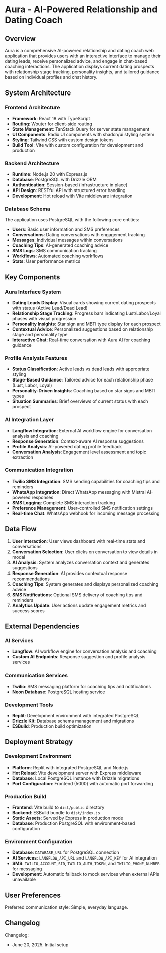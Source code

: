 # Aura - AI-Powered Relationship and Dating Coach

## Overview

Aura is a comprehensive AI-powered relationship and dating coach web application that provides users with an interactive interface to manage their dating leads, receive personalized advice, and engage in chat-based coaching interactions. The application displays current dating prospects with relationship stage tracking, personality insights, and tailored guidance based on individual profiles and chat history.

## System Architecture

### Frontend Architecture
- **Framework**: React 18 with TypeScript
- **Routing**: Wouter for client-side routing
- **State Management**: TanStack Query for server state management
- **UI Components**: Radix UI components with shadcn/ui styling system
- **Styling**: Tailwind CSS with custom design tokens
- **Build Tool**: Vite with custom configuration for development and production

### Backend Architecture
- **Runtime**: Node.js 20 with Express.js
- **Database**: PostgreSQL with Drizzle ORM
- **Authentication**: Session-based (infrastructure in place)
- **API Design**: RESTful API with structured error handling
- **Development**: Hot reload with Vite middleware integration

### Database Schema
The application uses PostgreSQL with the following core entities:
- **Users**: Basic user information and SMS preferences
- **Conversations**: Dating conversations with engagement tracking
- **Messages**: Individual messages within conversations
- **Coaching Tips**: AI-generated coaching advice
- **SMS Logs**: SMS communication tracking
- **Workflows**: Automated coaching workflows
- **Stats**: User performance metrics

## Key Components

### Aura Interface System
- **Dating Leads Display**: Visual cards showing current dating prospects with status (Active Lead/Dead Lead)
- **Relationship Stage Tracking**: Progress bars indicating Lust/Labor/Loyal phases with visual progression
- **Personality Insights**: Star sign and MBTI type display for each prospect
- **Contextual Advice**: Personalized suggestions based on relationship stage and personality type
- **Interactive Chat**: Real-time conversation with Aura AI for coaching guidance

### Profile Analysis Features
- **Status Classification**: Active leads vs dead leads with appropriate styling
- **Stage-Based Guidance**: Tailored advice for each relationship phase (Lust, Labor, Loyal)
- **Personality-Driven Insights**: Coaching based on star signs and MBTI types
- **Situation Summaries**: Brief overviews of current status with each prospect

### AI Integration Layer
- **Langflow Integration**: External AI workflow engine for conversation analysis and coaching
- **Response Generation**: Context-aware AI response suggestions
- **Profile Analysis**: AI-powered dating profile feedback
- **Conversation Analysis**: Engagement level assessment and topic extraction

### Communication Integration
- **Twilio SMS Integration**: SMS sending capabilities for coaching tips and reminders
- **WhatsApp Integration**: Direct WhatsApp messaging with Mistral AI-powered responses
- **SMS Logging**: Complete SMS interaction tracking
- **Preference Management**: User-controlled SMS notification settings
- **Real-time Chat**: WhatsApp webhook for incoming message processing

## Data Flow

1. **User Interaction**: User views dashboard with real-time stats and conversations
2. **Conversation Selection**: User clicks on conversation to view details in modal
3. **AI Analysis**: System analyzes conversation context and generates suggestions
4. **Response Generation**: AI provides contextual response recommendations
5. **Coaching Tips**: System generates and displays personalized coaching advice
6. **SMS Notifications**: Optional SMS delivery of coaching tips and reminders
7. **Analytics Update**: User actions update engagement metrics and success scores

## External Dependencies

### AI Services
- **Langflow**: AI workflow engine for conversation analysis and coaching
- **Custom AI Endpoints**: Response suggestion and profile analysis services

### Communication Services
- **Twilio**: SMS messaging platform for coaching tips and notifications
- **Neon Database**: PostgreSQL hosting service

### Development Tools
- **Replit**: Development environment with integrated PostgreSQL
- **Drizzle Kit**: Database schema management and migrations
- **ESBuild**: Production build optimization

## Deployment Strategy

### Development Environment
- **Platform**: Replit with integrated PostgreSQL and Node.js
- **Hot Reload**: Vite development server with Express middleware
- **Database**: Local PostgreSQL instance with Drizzle migrations
- **Port Configuration**: Frontend (5000) with automatic port forwarding

### Production Build
- **Frontend**: Vite build to `dist/public` directory
- **Backend**: ESBuild bundle to `dist/index.js`
- **Static Assets**: Served by Express in production mode
- **Database**: Production PostgreSQL with environment-based configuration

### Environment Configuration
- **Database**: `DATABASE_URL` for PostgreSQL connection
- **AI Services**: `LANGFLOW_API_URL` and `LANGFLOW_API_KEY` for AI integration
- **SMS**: `TWILIO_ACCOUNT_SID`, `TWILIO_AUTH_TOKEN`, and `TWILIO_PHONE_NUMBER` for messaging
- **Development**: Automatic fallback to mock services when external APIs unavailable

## User Preferences

Preferred communication style: Simple, everyday language.

## Changelog

Changelog:
- June 20, 2025. Initial setup